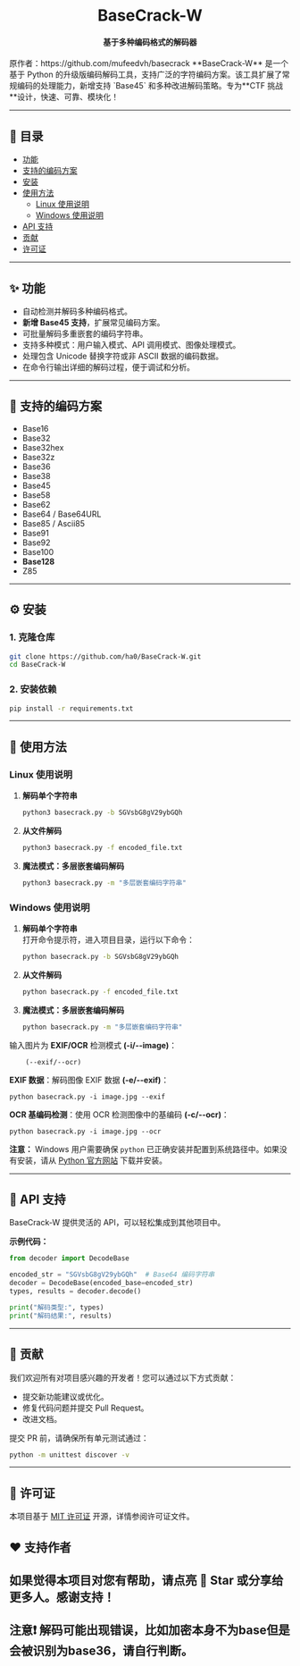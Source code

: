 <h1 align="center">BaseCrack-W</h1>  
<h4 align="center">基于多种编码格式的解码器</h4>  
原作者：https://github.com/mufeedvh/basecrack
**BaseCrack-W** 是一个基于 Python 的升级版编码解码工具，支持广泛的字符编码方案。该工具扩展了常规编码的处理能力，新增支持 `Base45` 和多种改进解码策略。专为**CTF 挑战**设计，快速、可靠、模块化！  

---  

## 📑 **目录**  

- [功能](#功能)  
- [支持的编码方案](#支持的编码方案)  
- [安装](#安装)  
- [使用方法](#使用方法)  
    - [Linux 使用说明](#linux-使用说明)  
    - [Windows 使用说明](#windows-使用说明)  
- [API 支持](#api-支持)  
- [贡献](#贡献)  
- [许可证](#许可证)  

---  

## ✨ **功能**  

- 自动检测并解码多种编码格式。  
- **新增 Base45 支持**，扩展常见编码方案。  
- 可批量解码多重嵌套的编码字符串。  
- 支持多种模式：用户输入模式、API 调用模式、图像处理模式。  
- 处理包含 Unicode 替换字符或非 ASCII 数据的编码数据。  
- 在命令行输出详细的解码过程，便于调试和分析。  

---  

## 🔑 **支持的编码方案**  

- Base16  
- Base32  
- Base32hex  
- Base32z  
- Base36  
- Base38  
- Base45  
- Base58  
- Base62  
- Base64 / Base64URL  
- Base85 / Ascii85  
- Base91  
- Base92  
- Base100  
- **Base128**  
- Z85  

---  

## ⚙️ **安装**  

### **1. 克隆仓库**  
```bash  
git clone https://github.com/ha0/BaseCrack-W.git  
cd BaseCrack-W  
```  

### **2. 安装依赖**  
```bash  
pip install -r requirements.txt  
```  

---  

## 🚀 **使用方法**  

### **Linux 使用说明**  

1. **解码单个字符串**  
    ```bash  
    python3 basecrack.py -b SGVsbG8gV29ybGQh  
    ```  

2. **从文件解码**  
    ```bash  
    python3 basecrack.py -f encoded_file.txt  
    ```  

3. **魔法模式：多层嵌套编码解码**  
    ```bash  
    python3 basecrack.py -m "多层嵌套编码字符串"  
    ```  

### **Windows 使用说明**  

1. **解码单个字符串**  
    打开命令提示符，进入项目目录，运行以下命令：  
    ```cmd  
    python basecrack.py -b SGVsbG8gV29ybGQh  
    ```  

2. **从文件解码**  
    ```cmd  
    python basecrack.py -f encoded_file.txt  
    ```  

3. **魔法模式：多层嵌套编码解码**  
    ```cmd  
    python basecrack.py -m "多层嵌套编码字符串"  
    ```  

输入图片为 **EXIF/OCR** 检测模式 **(-i/--image)**：

        (--exif/--ocr)

**EXIF 数据**：解码图像 EXIF 数据 **(-e/--exif)**：

    python basecrack.py -i image.jpg --exif

**OCR 基编码检测**：使用 OCR 检测图像中的基编码 **(-c/--ocr)**：

    python basecrack.py -i image.jpg --ocr


**注意：** Windows 用户需要确保 `python` 已正确安装并配置到系统路径中。如果没有安装，请从 [Python 官方网站](https://www.python.org/downloads/) 下载并安装。  

---  

## 📜 **API 支持**  

BaseCrack-W 提供灵活的 API，可以轻松集成到其他项目中。  

**示例代码：**  
```python  
from decoder import DecodeBase  

encoded_str = "SGVsbG8gV29ybGQh"  # Base64 编码字符串  
decoder = DecodeBase(encoded_base=encoded_str)  
types, results = decoder.decode()  

print("解码类型:", types)  
print("解码结果:", results)  
```  

---  

## 🤝 **贡献**  

我们欢迎所有对项目感兴趣的开发者！您可以通过以下方式贡献：  
- 提交新功能建议或优化。  
- 修复代码问题并提交 Pull Request。  
- 改进文档。  

提交 PR 前，请确保所有单元测试通过：  
```bash  
python -m unittest discover -v  
```  

---  

## 📜 **许可证**  

本项目基于 [MIT 许可证](./LICENSE) 开源，详情参阅许可证文件。  

## ❤️ **支持作者**  

如果觉得本项目对您有帮助，请点亮 🌟 Star 或分享给更多人。感谢支持！  
---  
注意❗
解码可能出现错误，比如加密本身不为base但是会被识别为base36，请自行判断。
---  
